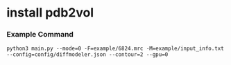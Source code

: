 


# install pdb2vol

### Example Command
```commandline
python3 main.py --mode=0 -F=example/6824.mrc -M=example/input_info.txt --config=config/diffmodeler.json --contour=2 --gpu=0
```

